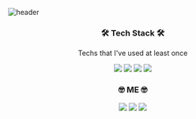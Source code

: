 ![header](https://capsule-render.vercel.app/api?type=waving&Color=gradient&height=130&section=header&text=MoonDoYeon%20&fontSize=70&animation=fadeIN&desc=welcome&descAlign=70&descAlignY=72)

<h3 align="center">🛠 Tech Stack 🛠</h3>

<p align="center">Techs that I've used at least once</p>

<p align="center">
  <img src="https://img.shields.io/badge/React-61DAFB?style=flat-square&logo=Python&logoColor=white"/>
  <img src="https://img.shields.io/badge/HTML-D9644E?style=flat-square&logo=html&logoColor=white"/>
  <img src="https://img.shields.io/badge/CSS-3766AB?style=flat-square&logo=css&logoColor=white"/>
  <img src="https://img.shields.io/badge/Javascript-D9B12D?style=flat-square&logoColor=white"/>

  
</p>

<h3 align="center">🤓 ME 🤓</h3>

  <div align="center">
    <a href="https://velog.io/@mmmdo21"><img src="https://img.shields.io/badge/Techblog-D9FBE1?style=flat-square&logo=css&logoColor=white"/></a>
    <a href="https://www.instagram.com/doyeon__m/"><img src="https://img.shields.io/badge/Instagram-FCB6D0?style=flat-square&logo=css&logoColor=white"/></a>
    <img src="https://img.shields.io/badge/mmmdo21@gmail.com-EA4334?style=flat-square&logo=css&logoColor=white"/>
  </div>
